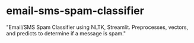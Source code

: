 # email-sms-spam-classifier
"Email/SMS Spam Classifier using NLTK, Streamlit. Preprocesses, vectors, and predicts to determine if a message is spam."

